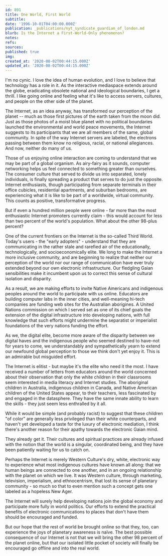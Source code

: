 ```yaml
---
id: 891
title: One World, First World
subtitle: 
date: '1996-10-01T04:00:00.000Z'
publication: _publications/nyt_syndicate_guardian_of_london.md
blurb: Is the Internet a First-World-Only phenomenon?
notes: 
refs: 
sources: 
published: true
img: 
created_at: '2020-08-02T00:44:15.000Z'
updated_at: '2020-08-02T00:44:15.000Z'
---
```

I'm no cynic. I love the idea of human evolution, and I love to believe that technology has a role in it. As the interactive mediaspace extends around the globe, eradicating obsolete national and ideological boundaries, I get a thrill. I like going online and feeling what it's like to access servers, cultures, and people on the other side of the planet.

The Internet, as an idea anyway, has transformed our perception of the planet -- much as those first pictures of the earth taken from the moon did. Just as those photos of a moist blue planet with no political boundaries launched the environmental and world peace movements, the Internet suggests to its participants that we are all members of the same, global community. In spite of the way Internet servers are labeled, the electrons passing between them know no religious, racial, or national allegiances. And now, neither do many of us.

Those of us enjoying online interaction are coming to understand that we may be part of a global organism. As airy-fairy as it sounds, computer networking helps us feel connected to something greater than ourselves. The consumer culture that served to divide us into separated, lonely individuals, is finally spreading a product that serves to do just the opposite. Internet enthusiasts, though participating from separate terminals in their office cubicles, residential apartments, and suburban bedrooms, are experiencing what it is like to be part of a worldwide, virtual community. This counts as positive, transformative progress.

But if even a hundred million people were online - far more than the most enthusiastic Internet promoters currently claim - this would account for less than two percent of the world's population. What about the other 98-plus percent?

One of the current frontiers on the Internet is the so-called Third World. Today's users - the "early adopters" - understand that they are communicating in the rather stale and rarefied air of the educationally, technologically, and socioeconomically elite. We long to make the Internet a more inclusive community, and are beginning to realize that neither our perception of the world nor our range of communication have ever truly extended beyond our own electronic infrastructure. Our fledgling Gaian sensibilities make it incumbent upon us to correct this sense of cultural isolation and disparity.

As a result, we are making efforts to invite Native Americans and indigenous peoples around the world to participate with us online. Educators are building computer labs in the inner cities, and well-meaning hi-tech companies are funding web sites for the Australian aborigines. A United Nations commission on which I served set as one of its chief goals the extension of the digital infrastructure into developing nations, with full knowledge that such efforts might undermine the separatist or imperialist foundations of the very nations funding the effort.

As we, the digital elite, become more aware of the disparity between we digital haves and the indigenous people who seemed destined to have-not for years to come, we understandably and sympathetically yearn to extend our newfound global perception to those we think don't yet enjoy it. This is an admirable but misguided effort.

The Internet is elitist - but maybe it's the elite who need it the most. I have received a number of letters from educators around the world concerned about their observation that only the white children in their classrooms seem interested in media literacy and Internet studies. The aboriginal children in Australia, indigenous children in Canada, and Native American children of the United States appear, to their teachers, less fascinated by and engaged in the datasphere. They have the same innate ability to learn the skills - they just seem less enthralled by it all.

While it would be simple (and probably racist) to suggest that these children "of color" are generally less privileged than their white counterparts, and haven't yet developed a taste for the luxury of electronic mediation, I think there's another reason for their apathy towards the electronic Gaian mind.

They already get it. Their cultures and spiritual practices are already infused with the notion that the world is a singular, coordinated being, and they have been patiently waiting for us to catch on.

Perhaps the Internet is merely Western Culture's dry, white, electronic way to experience what most indigenous cultures have known all along: that we human beings are connected to one another, and in an ongoing relationship with the planet on which we live. It was Western culture, through marketing, television, imperialism, and ethnocentrism, that lost its sense of planetary community - so much so that to even mention such a concept gets one labeled as a hopeless New Ager.

The Internet will surely help developing nations join the global economy and participate more fully in world politics. Our efforts to extend the practical benefits of electronic communications to places that don't have them should be encouraged and funded.

But our hope that the rest of world be brought online so that they, too, can experience the joys of planetary awareness is naïve. The best possible consequence of our Internet is not that we will bring the other 98 percent of the planet online, but that our isolated little pocket of society will finally be encouraged go offline and into the real world.
